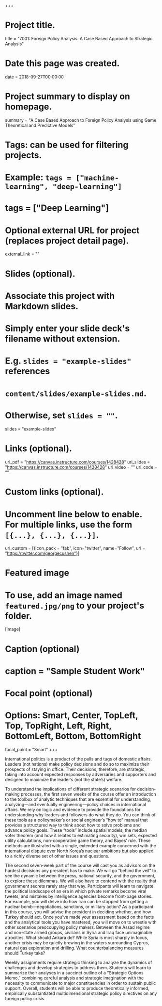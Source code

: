 +++
# Project title.
title = "7001: Foreign Policy Analysis: A Case Based Approach to Strategic Analysis"

# Date this page was created.
date = 2018-09-27T00:00:00

# Project summary to display on homepage.
summary = "A Case Based Approach to Foreign Policy Analysis using Game Theoretical and Predictive Models"

# Tags: can be used for filtering projects.
# Example: `tags = ["machine-learning", "deep-learning"]`
# tags = ["Deep Learning"]

# Optional external URL for project (replaces project detail page).
external_link = ""

# Slides (optional).
#   Associate this project with Markdown slides.
#   Simply enter your slide deck's filename without extension.
#   E.g. `slides = "example-slides"` references 
#   `content/slides/example-slides.md`.
#   Otherwise, set `slides = ""`.
slides = "example-slides"

# Links (optional).
url_pdf = "https://canvas.instructure.com/courses/1428428"
url_slides = "https://canvas.instructure.com/courses/1428428"
url_video = ""
url_code = ""

# Custom links (optional).
#   Uncomment line below to enable. For multiple links, use the form `[{...}, {...}, {...}]`.
url_custom = [{icon_pack = "fab", icon="twitter", name="Follow", url = "https://twitter.com/georgecushen"}]

# Featured image
# To use, add an image named `featured.jpg/png` to your project's folder. 
[image]
  # Caption (optional)
  # caption = "Sample Student Work"
  
  # Focal point (optional)
  # Options: Smart, Center, TopLeft, Top, TopRight, Left, Right, BottomLeft, Bottom, BottomRight
  focal_point = "Smart"
+++

International politics is a product of the pulls and tugs of domestic affairs. Leaders (not nations) make policy decisions and do so to maximize their prospects of staying in office. Their decisions, therefore, are strategic, taking into account expected responses by adversaries and supporters and designed to maximize the leader’s (not the state’s) welfare.

To understand the implications of different strategic scenarios for decision-making processes, the first seven weeks of the course offer an introduction to the toolbox of analytic techniques that are essential for understanding, analyzing—and eventually engineering—policy choices in international affairs. We rely on logic and evidence to provide the foundations for understanding why leaders and followers do what they do. You can think of these tools as a policymaker’s or social engineer’s “how to” manual that provides a structured way to think about how to solve problems and advance policy goals. These “tools” include spatial models, the median voter theorem (and how it relates to estimating security), win sets, expected utility calculations, non-cooperative game theory, and Bayes’ rule. These methods are illustrated with a single, extended example concerned with the international dispute over North Korea’s nuclear ambitions but also applied to a richly diverse set of other issues and questions.

The second seven-week part of the course will cast you as advisors on the hardest decisions any president has to make. We will go “behind the veil” to see the dynamic between the press, national security, and the government, to explore these dilemmas. We will also have to contend with the reality that government secrets rarely stay that way. Participants will learn to navigate the political landscape of an era in which private remarks become viral tweets, and mistakes by intelligence agencies become front-page stories. For example, you will delve into how Iran can be stopped from getting a nuclear bomb—negotiations, sanctions, or military action? As a participant in this course, you will advise the president in deciding whether, and how Turkey should act. Once you’ve made your assessment based on the facts and the analytical tools you have mastered, you will move on to wrestle with other scenarios preoccupying policy makers. Between the Assad regime and non-state armed groups, civilians in Syria and Iraq face unimaginable atrocities. What should Ankara do? While Syria is most sharply in focus, another crisis may be quietly brewing in the waters surrounding Cyprus, natural gas exploration and drilling. What counterbalancing measures should Turkey take?

Weekly assignments require strategic thinking to analyze the dynamics of challenges and develop strategies to address them. Students will learn to summarize their analyses in a succinct outline of a “Strategic Options Memo,” combining careful analysis and strategic imagination with the necessity to communicate to major constituencies in order to sustain public support. Overall, students will be able to produce theoretically informed, empirically substantiated multidimensional strategic policy directives on any foreign policy crisis.
